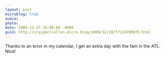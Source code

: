 ```yaml
---
layout: post
microblog: true
audio: 
photo: 
date: 2009-12-27 18:00:00 -0600
guid: http://craigmcclellan.micro.blog/2009/12/28/t7124709075.html
---
```

Thanks to an error in my calendar, I get an extra day with the fam in the ATL.  Nice!
